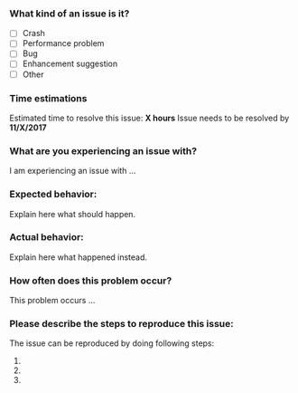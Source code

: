 <!-- This is a template to reporting issues.  -->

### What kind of an issue is it?
<!-- These [ ] are checkboxes, they can be checked like so [x] -->
- [ ] Crash
- [ ] Performance problem
- [ ] Bug
- [ ] Enhancement suggestion
- [ ] Other

### Time estimations
Estimated time to resolve this issue: **X hours**
Issue needs to be resolved by **11/X/2017**

### What are you experiencing an issue with?
I am experiencing an issue with ...


### Expected behavior:
Explain here what should happen.


### Actual behavior:
Explain here what happened instead.


### How often does this problem occur?
<!-- Every time, sometimes, happened once, not sure -->
This problem occurs ...


### Please describe the steps to reproduce this issue:
The issue can be reproduced by doing following steps:

1. 
2. 
3. 